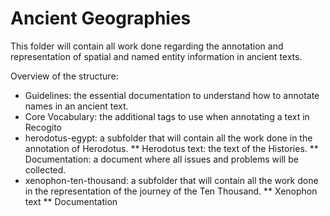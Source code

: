 # Ancient Geographies

This folder will contain all work done regarding the annotation and representation of spatial and named entity information in ancient texts. 

Overview of the structure: 
* Guidelines: the essential documentation to understand how to annotate names in an ancient text.
* Core Vocabulary: the additional tags to use when annotating a text in Recogito
* herodotus-egypt: a subfolder that will contain all the work done in the annotation of Herodotus. 
	** Herodotus text: the text of the Histories. 
	** Documentation: a document where all issues and problems will be collected. 
* xenophon-ten-thousand: a subfolder that will contain all the work done in the representation of the journey of the Ten Thousand. 
	** Xenophon text
	** Documentation 